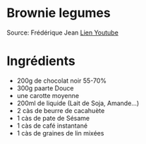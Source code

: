 # Brownie legumes 

Source: Frédérique Jean
[Lien Youtube](https://youtu.be/f9OTTkvUBPY)    

# Ingrédients 

- 200g de chocolat noir 55-70%
- 300g paarte Douce
- une carotte moyenne 
- 200ml de liquide (Lait de Soja, Amande...)
- 2 càs de beurre de cacahuète
- 1 càs de pate de Sésame
- 1 càs de café instantané 
- 1 càs de graines de lin mixées
